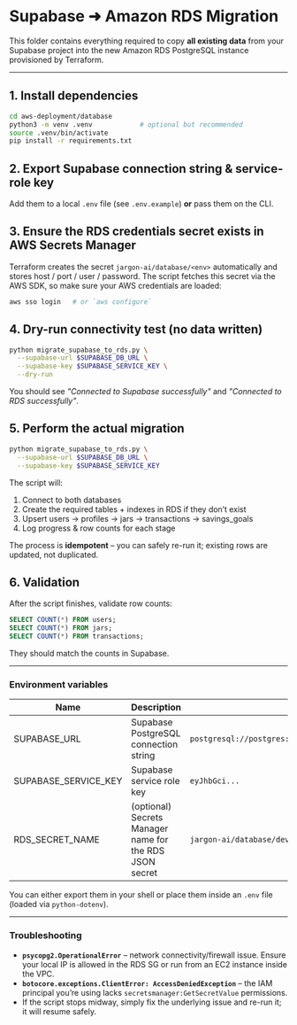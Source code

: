 # Supabase ➜ Amazon RDS Migration

This folder contains everything required to copy **all existing data** from your Supabase project into the new Amazon RDS PostgreSQL instance provisioned by Terraform.

---
## 1. Install dependencies
```bash
cd aws-deployment/database
python3 -m venv .venv            # optional but recommended
source .venv/bin/activate
pip install -r requirements.txt
```

## 2. Export **Supabase** connection string & service-role key
Add them to a local `.env` file (see `.env.example`) **or** pass them on the CLI.

## 3. Ensure the RDS credentials secret exists in AWS Secrets Manager
Terraform creates the secret `jargon-ai/database/<env>` automatically and stores host / port / user / password. The script fetches this secret via the AWS SDK, so make sure your AWS credentials are loaded:
```bash
aws sso login   # or `aws configure`
```

## 4. Dry-run connectivity test (no data written)
```bash
python migrate_supabase_to_rds.py \
  --supabase-url $SUPABASE_DB_URL \
  --supabase-key $SUPABASE_SERVICE_KEY \
  --dry-run
```
You should see *"Connected to Supabase successfully"* and *"Connected to RDS successfully"*.

## 5. Perform the actual migration
```bash
python migrate_supabase_to_rds.py \
  --supabase-url $SUPABASE_DB_URL \
  --supabase-key $SUPABASE_SERVICE_KEY
```
The script will:
1. Connect to both databases
2. Create the required tables + indexes in RDS if they don’t exist
3. Upsert users → profiles → jars → transactions → savings_goals
4. Log progress & row counts for each stage

The process is **idempotent** – you can safely re-run it; existing rows are updated, not duplicated.

## 6. Validation
After the script finishes, validate row counts:
```sql
SELECT COUNT(*) FROM users;
SELECT COUNT(*) FROM jars;
SELECT COUNT(*) FROM transactions;
```
They should match the counts in Supabase.

---
### Environment variables
Name | Description | Example
---- | ----------- | -------
SUPABASE_URL | Supabase PostgreSQL connection string | `postgresql://postgres:password@db.supabase.com:5432/postgres`
SUPABASE_SERVICE_KEY | Supabase service role key | `eyJhbGci...`
RDS_SECRET_NAME | (optional) Secrets Manager name for the RDS JSON secret | `jargon-ai/database/dev`

You can either export them in your shell or place them inside an `.env` file (loaded via `python-dotenv`).

---
### Troubleshooting
* **`psycopg2.OperationalError`** – network connectivity/firewall issue. Ensure your local IP is allowed in the RDS SG or run from an EC2 instance inside the VPC.
* **`botocore.exceptions.ClientError: AccessDeniedException`** – the IAM principal you’re using lacks `secretsmanager:GetSecretValue` permissions.
* If the script stops midway, simply fix the underlying issue and re-run it; it will resume safely.